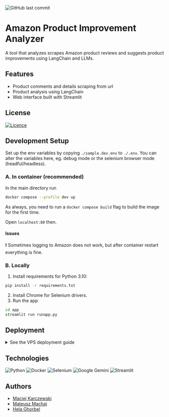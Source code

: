 ![GitHub last commit](https://img.shields.io/github/last-commit/maciejkar/Amazon-Product-Improvement)

# Amazon Product Improvement Analyzer

A tool that analyzes scrapes Amazon product reviews and suggests product improvements using LangChain and LLMs.

## Features

- Product comments and details scraping from url
- Product analysis using LangChain
- Web interface built with Streamlit

## License

[![Licence](https://img.shields.io/github/license/Ileriayo/markdown-badges?style=for-the-badge)](./LICENSE)


## Development Setup

Set up the env variables by copying `./sample.dev.env` to `./.env`. You can alter the variables here, eg. debug mode or the selenium browser mode (headful/headless).

### A. In container (recommended)

In the main directory run
```sh
docker compose --profile dev up
```
As always, you need to run a `docker compose build` flag to build the image for the first time.


Open `localhost:80` then.

#### Issues

❗ Sometimes logging to Amazon does not work, but after container restart everything is fine.

### B. Locally

1. Install requirements for Python 3.10:
```bash
pip install -r requirements.txt
```
2. Install Chrome for Selenium drivers.
3. Run the app
```bash
cd app
streamlit run runapp.py
```

## Deployment
<details>
<summary>See the VPS deployment guide</summary>

### Initial setup

Log in to the VPS server via ssh, create a user and do the following steps. Note, that if the domain `marcinkostrzewa.online` changes it should be altered everywhere in the repo.

1. In `.bashrc` add lines:
    ```sh
    alias amazon_karczek_path="~/Amazon-Product-Improvement"
    alias cd_amazon_karczek="cd $amazon_karczek_path"
    alias karczrun="$cd_amazon_karczek && docker compose down && git pull && docker compose --profile full up -d"
    alias karczsee="$cd_amazon_karczek && docker compose logs -f"
    ```
    and run `. .bash_rc`.
2. Clone a reporsitory to the proper folder and checkout to `production`:
    ```sh
    cd_amazon_karczek
    cd ..
    git clone https://github.com/maciejkar/Amazon-Product-Improvement.git
    git checkout production
    ```
3. Create a `.env` file with at least this entry:
   ```env
   DEBUG=false
   ```
4. Add certificate with `certbot` along with a hook to copy files it to `./certs`:
   ```sh
   sudo certbot certonly --standalone -d marcinkostrzewa.online -d www.marcinkostrzewa.online --deploy-hook "cp -r /etc/letsencrypt/live/marcinkostrzewa.com $amazon_karczek_path/certs"
   ```
5. Make sure the secrets from `.github/workflows/deploy.yaml` are set correctly.

### Actions

- Run github workflow to automatically deploy the app.
- Containers outpt can be easily checket by logging in to the server via ssh and running `karczsee`.
</details>

## Technologies

![Python](https://img.shields.io/badge/python-3670A0?style=for-the-badge&logo=python&logoColor=ffdd54)
![Docker](https://img.shields.io/badge/docker-%230db7ed.svg?style=for-the-badge&logo=docker&logoColor=white)
![Selenium](https://img.shields.io/badge/-selenium-%43B02A?style=for-the-badge&logo=selenium&logoColor=white)
![Google Gemini](https://img.shields.io/badge/google%20gemini-8E75B2?style=for-the-badge&logo=google%20gemini&logoColor=white)
![Streamlit](https://img.shields.io/badge/Streamlit-%23FE4B4B.svg?style=for-the-badge&logo=streamlit&logoColor=white)


## Authors
- [Maciej Karczewski](https://github.com/maciejkar)
- [Mateusz Machaj](https://github.com/o-mateo-o)
- [Hela Ghorbel](https://github.com/hela2509)
